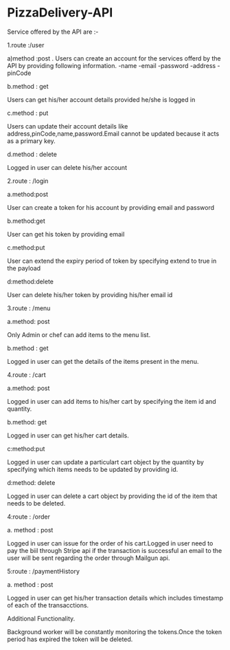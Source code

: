 # PizzaDelivery-API

Service offered by the API are :-

1.route :/user

a)method :post .
Users can create an account for the services offerd by the API by providing following information.
-name
-email
-password
-address
-pinCode

b.method : get

Users can get his/her account details provided he/she is logged in

c.method : put

Users can update their account details like address,pinCode,name,password.Email cannot be updated because it acts as a primary key.

d.method : delete

 Logged in user can delete his/her account
 
 2.route : /login
 
 a.method:post
  
  User can create a token for his account by providing email and password
  
  b.method:get
  
  User can get his token by providing email
  
  c.method:put
  
  User can extend the expiry period of token by specifying extend to true in the payload
  
  d:method:delete
  
  User can delete his/her token by providing his/her email id
  
  3.route : /menu
  
  a.method: post
  
  Only Admin or chef can add items to the menu list.
  
  b.method : get
  
  Logged in user can get the details of the items present in the menu.
  
  4.route : /cart
  
  a.method: post
  
  Logged in user can add items to his/her cart by specifying the item id and quantity.
  
  b.method: get
  
  Logged in user can get his/her cart details.
  
  c:method:put
  
  Logged in user can update a particulart cart object by the quantity by specifying which items needs to be updated by providing id.
  
  d:method: delete
  
  Logged in user can delete a cart object by providing the id of the item that needs to be deleted.
  
  4:route : /order
  
  a. method : post
  
  Logged in user can issue for the order of his cart.Logged in user need to pay the biil through Stripe api if the transaction is successful an email to the user will be sent regarding the order through Mailgun api.
  
  
  5:route : /paymentHistory
  
  a. method : post
  
  Logged in user can get his/her transaction details which includes timestamp of each of the transacctions.
  
  Additional Functionality.
  
  Background worker will be constantly monitoring the tokens.Once the token period has expired the token will be deleted. 
 

